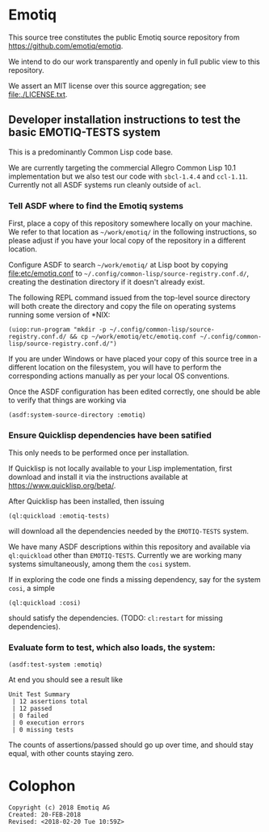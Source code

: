 # Emotiq

This source tree constitutes the public Emotiq source repository from
<https://github.com/emotiq/emotiq>.

We intend to do our work transparently and openly in full public view
to this repository.

We assert an MIT license over this source aggregation; see
<file:./LICENSE.txt>.

## Developer installation instructions to test the basic EMOTIQ-TESTS system

This is a predominantly Common Lisp code base.

We are currently targeting the commercial Allegro Common Lisp 10.1
implementation but we also test our code with `sbcl-1.4.4` and
`ccl-1.11`.  Currently not all ASDF systems run cleanly outside of
`acl`.


### Tell ASDF where to find the Emotiq systems 

First, place a copy of this repository somewhere locally on your
machine.  We refer to that location as `~/work/emotiq/` in the
following instructions, so please adjust if you have your local copy
of the repository in a different location.

Configure ASDF to search `~/work/emotiq/` at Lisp boot by copying
<file:etc/emotiq.conf> to
`~/.config/common-lisp/source-registry.conf.d/`, creating the
destination directory if it doesn't already exist.

The following REPL command issued from the top-level source directory
will both create the directory and copy the file on operating systems
running some version of *NIX:

    (uiop:run-program "mkdir -p ~/.config/common-lisp/source-registry.conf.d/ && cp ~/work/emotiq/etc/emotiq.conf ~/.config/common-lisp/source-registry.conf.d/")

    
If you are under Windows or have placed your copy of this source tree
in a different location on the filesystem, you will have to perform
the corresponding actions manually as per your local OS conventions.

Once the ASDF configuration has been edited correctly, one should be
able to verify that things are working via

    (asdf:system-source-directory :emotiq)

### Ensure Quicklisp dependencies have been satified

This only needs to be performed once per installation.

If Quicklisp is not locally available to your Lisp implementation,
first download and install it via the instructions available at
<https://www.quicklisp.org/beta/>.

After Quicklisp has been installed, then issuing 

    (ql:quickload :emotiq-tests)
    
will download all the dependencies needed by the `EMOTIQ-TESTS`
system. 

We have many ASDF descriptions within this repository and available
via `ql:quickload` other than `EMOTIQ-TESTS`.  Currently we are
working many systems simultaneously, among them the `cosi` system.

If in exploring the code one finds a missing dependency, say for the
system `cosi`, a simple

    (ql:quickload :cosi)

should satisfy the dependencies.  (TODO: `cl:restart` for missing
dependencies).

### Evaluate form to test, which also loads, the system:

    (asdf:test-system :emotiq)

At end you should see a result like
  
    Unit Test Summary
     | 12 assertions total
     | 12 passed
     | 0 failed
     | 0 execution errors
     | 0 missing tests

The counts of assertions/passed should go up over time, and should
stay equal, with other counts staying zero.


# Colophon
    
    Copyright (c) 2018 Emotiq AG
    Created: 20-FEB-2018
    Revised: <2018-02-20 Tue 10:59Z>
